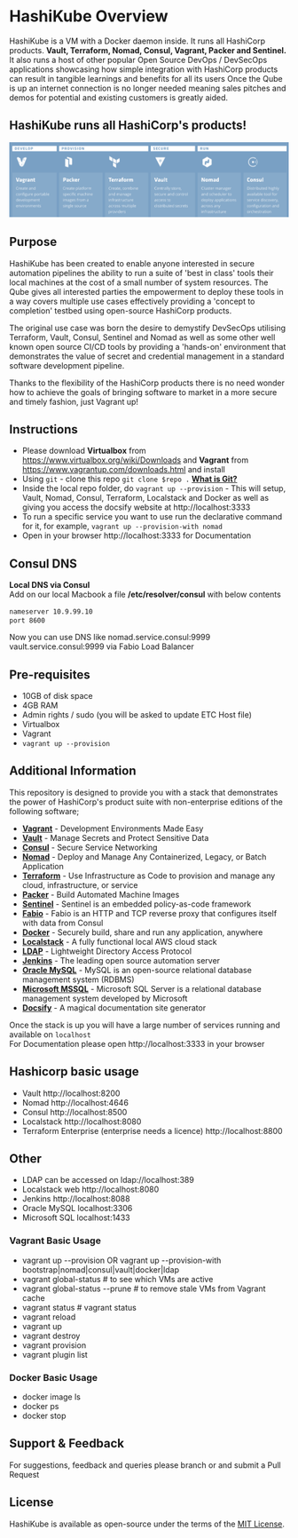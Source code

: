# HashiKube Overview
HashiKube is a VM with a Docker daemon inside. It runs all HashiCorp products. __Vault, Terraform, Nomad, Consul, Vagrant, Packer and Sentinel.__
It also runs a host of other popular Open Source DevOps / DevSecOps applications showcasing how simple integration with HashiCorp products can result in tangible learnings and benefits for all its users
Once the Qube is up an internet connection is no longer needed meaning sales pitches and demos for potential and existing customers is greatly aided.

## HashiKube runs all HashiCorp's products!

![HashiKube](images/thestack.png?raw=true "HashiKube")

## Purpose
HashiKube has been created to enable anyone interested in secure automation pipelines the ability to run a suite of 'best in class' tools their local machines at the cost of a small number of system resources. 
The Qube gives all interested parties the empowerment to deploy these tools in a way covers multiple use cases effectively providing a 'concept to completion' testbed using open-source HashiCorp products. 

The original use case was born the desire to demystify DevSecOps utilising Terraform, Vault, Consul, Sentinel and Nomad as well as some other well known open source CI/CD tools by providing a 'hands-on' environment that demonstrates the value of secret and credential management in a standard software development pipeline.

Thanks to the flexibility of the HashiCorp products there is no need wonder how to achieve the goals of bringing software to market in a more secure and timely fashion, just Vagrant up!

## Instructions
* Please download __Virtualbox__ from https://www.virtualbox.org/wiki/Downloads and __Vagrant__ from https://www.vagrantup.com/downloads.html and install
* Using `git` - clone this repo `git clone $repo .` [__What is Git?__](git/#git)
* Inside the local repo folder, do `vagrant up --provision` - This will setup, Vault, Nomad, Consul, Terraform, Localstack and Docker as well as giving you access the docsify website at http://localhost:3333
* To run a specific service you want to use run the declarative command for it, for example, `vagrant up --provision-with nomad`
* Open in your browser http://localhost:3333 for Documentation

## Consul DNS
__Local DNS via Consul__ <br />
Add on our local Macbook a file __/etc/resolver/consul__ with below contents
```
nameserver 10.9.99.10
port 8600
```
Now you can use DNS like nomad.service.consul:9999 vault.service.consul:9999 via Fabio Load Balancer <br />

## Pre-requisites
* 10GB of disk space
* 4GB RAM
* Admin rights / sudo (you will be asked to update ETC Host file)
* Virtualbox
* Vagrant
* `vagrant up --provision`

## Additional Information
This repository is designed to provide you with a stack that demonstrates the power of HashiCorp's product suite with non-enterprise editions of the following software;
* [__Vagrant__](hashicorp/#vagrant) - Development Environments Made Easy
* [__Vault__](hashicorp/#vault) - Manage Secrets and Protect Sensitive Data
* [__Consul__](hashicorp/#consul) - Secure Service Networking
* [__Nomad__](hashicorp/#nomad) - Deploy and Manage Any Containerized, Legacy, or Batch Application
* [__Terraform__](hashicorp/#terraform) - Use Infrastructure as Code to provision and manage any cloud, infrastructure, or service
* [__Packer__](hashicorp/#packer) - Build Automated Machine Images
* [__Sentinel__](hashicorp/#sentinel) - Sentinel is an embedded policy-as-code framework
* [__Fabio__](hashicorp/#fabio-load-balancer) - Fabio is an HTTP and TCP reverse proxy that configures itself with data from Consul
* [__Docker__](docker/#docker) - Securely build, share and run any application, anywhere
* [__Localstack__](localstack/#localstack) - A fully functional local AWS cloud stack
* [__LDAP__](ldap/#ldap) - Lightweight Directory Access Protocol
* [__Jenkins__](jenkins/#jenkins) - The leading open source automation server
* [__Oracle MySQL__](database/#oracle-mysql) - MySQL is an open-source relational database management system (RDBMS)
* [__Microsoft MSSQL__](database/#microsoft-sql-mssql-express) - Microsoft SQL Server is a relational database management system developed by Microsoft
* [__Docsify__](docsify/#docsify) - A magical documentation site generator

Once the stack is up you will have a large number of services running and available on `localhost` <br />
For Documentation please open http://localhost:3333 in your browser

## Hashicorp basic usage
* Vault http://localhost:8200
* Nomad http://localhost:4646
* Consul http://localhost:8500
* Localstack http://localhost:8080
* Terraform Enterprise (enterprise needs a licence) http://localhost:8800

## Other
* LDAP can be accessed on ldap://localhost:389
* Localstack web http://localhost:8080
* Jenkins http://localhost:8088
* Oracle MySQL localhost:3306
* Microsoft SQL localhost:1433

### Vagrant Basic Usage
* vagrant up --provision OR vagrant up --provision-with bootstrap|nomad|consul|vault|docker|ldap
* vagrant global-status # to see which VMs are active
* vagrant global-status --prune # to remove stale VMs from Vagrant cache
* vagrant status # vagrant status
* vagrant reload
* vagrant up
* vagrant destroy
* vagrant provision
* vagrant plugin list

### Docker Basic Usage
* docker image ls
* docker ps
* docker stop

## Support & Feedback
For suggestions, feedback and queries please branch or and submit a Pull Request

## License
HashiKube is available as open-source under the terms of the [MIT License](https://opensource.org/licenses/MIT).
